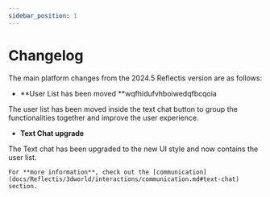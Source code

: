 ```yaml
---
sidebar_position: 1
---
```


# Changelog

The main platform changes from the 2024.5 Reflectis version are as follows:

- **User List has been moved	**wqfhidufvhboiwedqfbcqoia

The user list has been moved inside the text chat button to group the functionalities together and improve the user experience.

- **Text Chat upgrade**

The Text chat has been upgraded to the new UI style and now contains the user list.
	
	For **more information**, check out the [communication](docs/Reflectis/3dworld/interactions/communication.md#text-chat) section.
	
